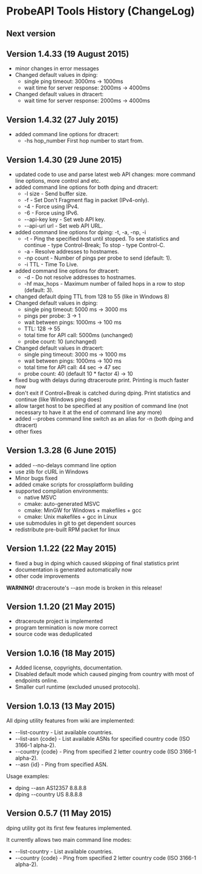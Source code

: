 # ProbeAPI Tools History (ChangeLog)

## Next version


## Version 1.4.33 (19 August 2015)

* minor changes in error messages
* Changed default values in dping:
  * single ping timeout: 3000ms -> 1000ms
  * wait time for server response: 2000ms -> 4000ms
* Changed default values in dtracert:
  * wait time for server response: 2000ms -> 4000ms


## Version 1.4.32 (27 July 2015)

* added command line options for dtracert:
  * -hs hop_number  First hop number to start from.


## Version 1.4.30 (29 June 2015)

* updated code to use and parse latest web API changes: more command line options, more control and etc.
* added command line options for both dping and dtracert:
  * -l size         - Send buffer size.
  * -f              - Set Don't Fragment flag in packet (IPv4-only).
  * -4              - Force using IPv4.
  * -6              - Force using IPv6.
  * --api-key key   - Set web API key.
  * --api-url url   - Set web API URL.
* added command line options for dping: -t, -a, -np, -i
  * -t              - Ping the specified host until stopped. To see statistics and continue - type Control-Break; To stop - type Control-C.
  * -a              - Resolve addresses to hostnames.
  * -np count       - Number of pings per probe to send (default: 1).
  * -i TTL          - Time To Live.
* added command line options for dtracert:
  * -d              - Do not resolve addresses to hostnames.
  * -hf max_hops    - Maximum number of failed hops in a row to stop (default: 3).
* changed default dping TTL from 128 to 55 (like in Windows 8)
* Changed default values in dping:
  * single ping timeout: 5000 ms -> 3000 ms
  * pings per probe: 3 -> 1
  * wait between pings: 1000ms -> 100 ms
  * TTL: 128 -> 55
  * total time for API call: 5000ms (unchanged)
  * probe count: 10 (unchanged)
* Changed default values in dtracert:
  * single ping timeout: 3000 ms -> 1000 ms
  * wait between pings: 1000ms -> 100 ms
  * total time for API call: 44 sec -> 47 sec
  * probe count: 40 (default 10 * factor 4) -> 10
* fixed bug with delays during dtraceroute print. Printing is much faster now
* don't exit if Control+Break is catched during dping. Print statistics and continue (like Windows ping does)
* allow target host to be specified at any position of command line (not necessary to have it at the end of command line any more)
* added --probes command line switch as an alias for -n (both dping and dtracert)
* other fixes


## Version 1.3.28 (6 June 2015)

* added --no-delays command line option
* use zlib for cURL in Windows
* Minor bugs fixed
* added cmake scripts for crossplatform building
* supported compilation environments:
  * native MSVC
  * cmake: auto-generated MSVC
  * cmake: MinGW for Windows + makefiles + gcc
  * cmake: Unix makefiles + gcc in Linux
* use submodules in git to get dependent sources
* redistribute pre-built RPM packet for linux


## Version 1.1.22 (22 May 2015)

* fixed a bug in dping which caused skipping of final statistics print
* documentation is generated automatically now
* other code improvements

**WARNING!** dtraceroute's --asn mode is broken in this release!

 
## Version 1.1.20 (21 May 2015)

* dtraceroute project is implemented
* program termination is now more correct
* source code was deduplicated


## Version 1.0.16 (18 May 2015)

* Added license, copyrights, documentation.
* Disabled default mode which caused pinging from country with most of endpoints online.
* Smaller curl runtime (excluded unused protocols).


## Version 1.0.13 (13 May 2015)

All dping utility features from wiki are implemented:

* --list-country - List available countries.
* --list-asn {code} - List available ASNs for specified country code (ISO 3166-1 alpha-2).
* --country {code} - Ping from specified 2 letter country code (ISO 3166-1 alpha-2).
* --asn {id} - Ping from specified ASN.

Usage examples:
* dping --asn AS12357 8.8.8.8
* dping --country US 8.8.8.8


## Version 0.5.7 (11 May 2015)

dping utility got its first few features implemented.

It currently allows two main command line modes:

* --list-country - List available countries.
* --country {code} - Ping from specified 2 letter country code (ISO 3166-1 alpha-2).
